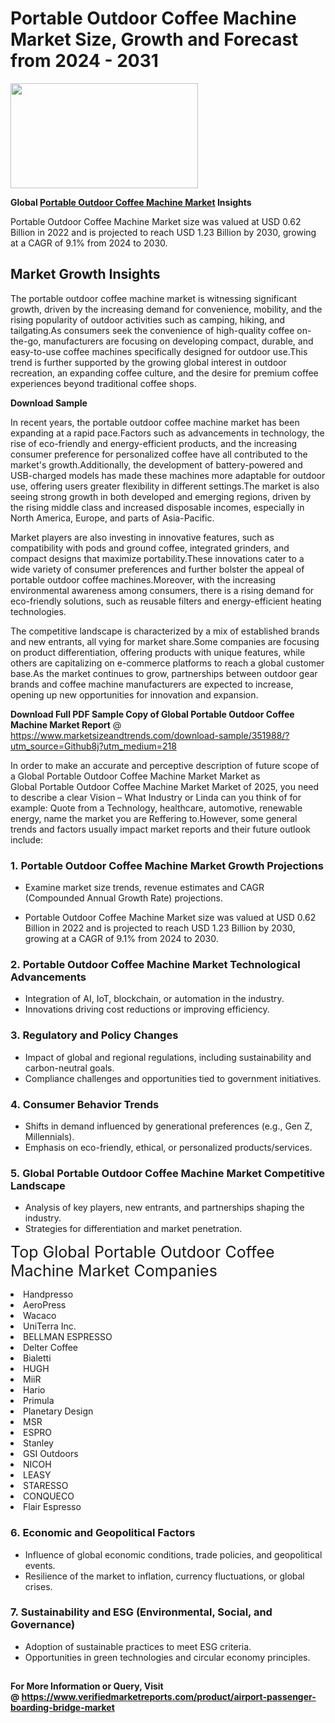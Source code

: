 <H1>Portable Outdoor Coffee Machine Market Size, Growth and Forecast from 2024 - 2031</H1><img class="aligncenter size-medium wp-image-584254" src="https://thirdeyenews.in/wp-content/uploads/2024/09/Global-Market-Research-300x168.jpeg" alt="" width="300" height="168" /><p><strong>Global&nbsp;<a href="https://www.marketsizeandtrends.com/download-sample/351988/?utm_source=Github8j?utm_medium=218">Portable Outdoor Coffee Machine Market</a> Insights</strong></p><p>Portable Outdoor Coffee Machine Market size was valued at USD 0.62 Billion in 2022 and is projected to reach USD 1.23 Billion by 2030, growing at a CAGR of 9.1% from 2024 to 2030.</p><p><h2>Market Growth Insights</h2> <p>The portable outdoor coffee machine market is witnessing significant growth, driven by the increasing demand for convenience, mobility, and the rising popularity of outdoor activities such as camping, hiking, and tailgating.As consumers seek the convenience of high-quality coffee on-the-go, manufacturers are focusing on developing compact, durable, and easy-to-use coffee machines specifically designed for outdoor use.This trend is further supported by the growing global interest in outdoor recreation, an expanding coffee culture, and the desire for premium coffee experiences beyond traditional coffee shops.</p> <p><strong>Download Sample</strong></p> <p>In recent years, the portable outdoor coffee machine market has been expanding at a rapid pace.Factors such as advancements in technology, the rise of eco-friendly and energy-efficient products, and the increasing consumer preference for personalized coffee have all contributed to the market's growth.Additionally, the development of battery-powered and USB-charged models has made these machines more adaptable for outdoor use, offering users greater flexibility in different settings.The market is also seeing strong growth in both developed and emerging regions, driven by the rising middle class and increased disposable incomes, especially in North America, Europe, and parts of Asia-Pacific.</p> <p>Market players are also investing in innovative features, such as compatibility with pods and ground coffee, integrated grinders, and compact designs that maximize portability.These innovations cater to a wide variety of consumer preferences and further bolster the appeal of portable outdoor coffee machines.Moreover, with the increasing environmental awareness among consumers, there is a rising demand for eco-friendly solutions, such as reusable filters and energy-efficient heating technologies.</p> <p>The competitive landscape is characterized by a mix of established brands and new entrants, all vying for market share.Some companies are focusing on product differentiation, offering products with unique features, while others are capitalizing on e-commerce platforms to reach a global customer base.As the market continues to grow, partnerships between outdoor gear brands and coffee machine manufacturers are expected to increase, opening up new opportunities for innovation and expansion.</p> <p><span class=""><strong>Download Full PDF Sample Copy of Global Portable Outdoor Coffee Machine Market Report</strong> @ <a href="https://www.marketsizeandtrends.com/download-sample/351988/?utm_source=Github8j?utm_medium=218" target="_blank">https://www.marketsizeandtrends.com/download-sample/351988/?utm_source=Github8j?utm_medium=218</a></span></p><p>In order to make an accurate and perceptive description of future scope of a Global&nbsp;Portable Outdoor Coffee Machine Market Market as Global&nbsp;Portable Outdoor Coffee Machine Market Market of 2025, you need to describe a clear Vision &ndash; What Industry or Linda can you think of for example: Quote from a Technology, healthcare, automotive, renewable energy, name the market you are Reffering to.However, some general trends and factors usually impact market reports and their future outlook include:</p><h3>1.&nbsp;<strong>Portable Outdoor Coffee Machine Market Growth Projections</strong></h3><ul><li>Examine market size trends, revenue estimates and CAGR (Compounded Annual Growth Rate) projections.</li><li><p>Portable Outdoor Coffee Machine Market size was valued at USD 0.62 Billion in 2022 and is projected to reach USD 1.23 Billion by 2030, growing at a CAGR of 9.1% from 2024 to 2030.</p></li></ul><h3>2.&nbsp;<strong>Portable Outdoor Coffee Machine Market Technological Advancements</strong></h3><ul><li>Integration of AI, IoT, blockchain, or automation in the industry.</li><li>Innovations driving cost reductions or improving efficiency.</li></ul><h3>3.&nbsp;<strong>Regulatory and Policy Changes</strong></h3><ul><li>Impact of global and regional regulations, including sustainability and carbon-neutral goals.</li><li>Compliance challenges and opportunities tied to government initiatives.</li></ul><h3>4.&nbsp;<strong>Consumer Behavior Trends</strong></h3><ul><li>Shifts in demand influenced by generational preferences (e.g., Gen Z, Millennials).</li><li>Emphasis on eco-friendly, ethical, or personalized products/services.</li></ul><h3>5.&nbsp;<strong>Global Portable Outdoor Coffee Machine Market Competitive Landscape</strong></h3><ul><li>Analysis of key players, new entrants, and partnerships shaping the industry.</li><li>Strategies for differentiation and market penetration.</li></ul><p data-pm-slice="1 1 []"><span style="color: inherit; font-family: inherit; font-size: 25px;">Top Global Portable Outdoor Coffee Machine Market Companies</span></p><div class="" data-test-id=""><p><li>Handpresso</li><li> AeroPress</li><li> Wacaco</li><li> UniTerra Inc.</li><li> BELLMAN ESPRESSO</li><li> Delter Coffee</li><li> Bialetti</li><li> HUGH</li><li> MiiR</li><li> Hario</li><li> Primula</li><li> Planetary Design</li><li> MSR</li><li> ESPRO</li><li> Stanley</li><li> GSI Outdoors</li><li> NICOH</li><li> LEASY</li><li> STARESSO</li><li> CONQUECO</li><li> Flair Espresso</li></p></div><h3>6.&nbsp;<strong>Economic and Geopolitical Factors</strong></h3><ul><li>Influence of global economic conditions, trade policies, and geopolitical events.</li><li>Resilience of the market to inflation, currency fluctuations, or global crises.</li></ul><h3>7.&nbsp;<strong>Sustainability and ESG (Environmental, Social, and Governance)</strong></h3><ul><li>Adoption of sustainable practices to meet ESG criteria.</li><li>Opportunities in green technologies and circular economy principles.</li></ul><h2><strong style="font-size: 14px;">For More Information or Query, Visit @&nbsp;</strong><a style="background-color: #ffffff; font-size: 14px;" href="https://www.marketsizeandtrends.com/report/portable-outdoor-coffee-machine-market/" target="_blank">https://www.verifiedmarketreports.com/product/airport-passenger-boarding-bridge-market</a></h2>